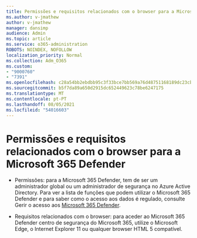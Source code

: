 ```yaml
---
title: Permissões e requisitos relacionados com o browser para a Microsoft 365 Defender
ms.author: v-jmathew
author: v-jmathew
manager: dansimp
audience: Admin
ms.topic: article
ms.service: o365-administration
ROBOTS: NOINDEX, NOFOLLOW
localization_priority: Normal
ms.collection: Adm_O365
ms.custom:
- "9000760"
- "7391"
ms.openlocfilehash: c28a54bb2ebdbb95c3f33bce7bb569a76d48751168189dc23cbc37390d95613f
ms.sourcegitcommit: b5f7da89a650d2915dc652449623c78be6247175
ms.translationtype: MT
ms.contentlocale: pt-PT
ms.lasthandoff: 08/05/2021
ms.locfileid: "54016603"
---
```

# <a name="permissions-and-browser-related-requirements-for-microsoft-365-defender"></a>Permissões e requisitos relacionados com o browser para a Microsoft 365 Defender

- Permissões: para a Microsoft 365 Defender, tem de ser um administrador global ou um administrador de segurança no Azure Active Directory. Para ver a lista de funções que podem utilizar o Microsoft 365 Defender e para saber como o acesso aos dados é regulado, consulte Gerir o acesso aos [Microsoft 365 Defender](https://go.microsoft.com/fwlink/?linkid=2143626).

- Requisitos relacionados com o browser: para aceder ao Microsoft 365 Defender centro de segurança do Microsoft 365, utilize o Microsoft Edge, o Internet Explorer 11 ou qualquer browser HTML 5 compatível.
